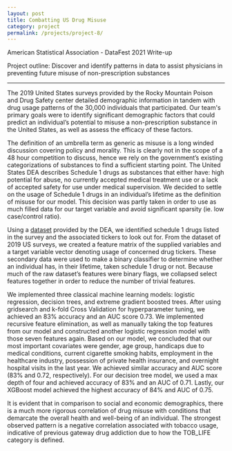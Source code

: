 ```yaml
---
layout: post
title: Combatting US Drug Misuse
category: project
permalink: /projects/project-8/
---
```


American Statistical Association - DataFest 2021 Write-up

Project outline: Discover and identify patterns in data to assist physicians in preventing future misuse of non-prescription substances

----

The 2019 United States surveys provided by the Rocky Mountain Poison and Drug Safety center detailed demographic information in tandem with drug usage patterns of the 30,000 individuals that participated. Our team's primary goals were to identify significant demographic factors that could predict an individual’s potential to misuse a non-prescription substance in the United States, as well as assess the efficacy of these factors. 


The definition of an umbrella term as generic as misuse is a long winded discussion covering policy and morality. This is clearly not in the scope of a 48 hour competition to discuss, hence we rely on the government’s existing categorizations of substances to find a sufficient starting point. The United States DEA describes Schedule 1 drugs as substances that either have: high potential for abuse, no currently accepted medical treatment use or a lack of accepted safety for use under medical supervision. We decided to settle on the usage of Schedule 1 drugs in an individual’s lifetime as the definition of misuse for our model. This decision was partly taken in order to use as much filled data for our target variable and avoid significant sparsity (ie. low case/control ratio).


Using a [dataset](https://www.deadiversion.usdoj.gov/schedules/orangebook/c_cs_alpha.pdf) provided by the DEA, we identified schedule 1 drugs listed in the survey and the associated tickers to look out for. From the dataset of 2019 US surveys, we created a feature matrix of the supplied variables and a target variable vector denoting usage of concerned drug tickers. These secondary data were used to make a binary classifier to determine whether an individual has, in their lifetime, taken schedule 1 drug or not. Because much of the raw dataset’s features were binary flags, we collapsed select features together in order to reduce the number of trivial features.

We implemented three classical machine learning models: logistic regression, decision trees, and extreme gradient boosted trees. After using gridsearch and k-fold Cross Validation for hyperparameter tuning, we achieved an 83% accuracy and an AUC score 0.73. We implemented recursive feature elimination, as well as manually taking the top features from our model and constructed another logistic regression model with those seven features again. Based on our model, we concluded that our most important covariates were gender, age group, handicaps due to medical conditions, current cigarette smoking habits, employment in the healthcare industry, possession of private health insurance, and overnight hospital visits in the last year. We achieved similar accuracy and AUC score (83% and 0.72, respectively). For our decision tree model, we used a max depth of four and achieved accuracy of 83% and an AUC of 0.71. Lastly, our XGBoost model achieved the highest accuracy of 84% and AUC of 0.75.


It is evident that in comparison to social and economic demographics, there is a much more rigorous correlation of drug misuse with conditions that demarcate the overall health and well-being of an individual. The strongest observed pattern is a negative correlation associated with tobacco usage, indicative of previous gateway drug addiction due to how the TOB_LIFE category is defined.
